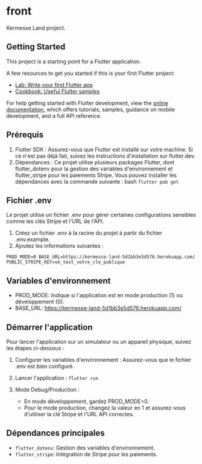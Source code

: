 # front

Kermesse Land project.

## Getting Started

This project is a starting point for a Flutter application.

A few resources to get you started if this is your first Flutter project:

- [Lab: Write your first Flutter app](https://docs.flutter.dev/get-started/codelab)
- [Cookbook: Useful Flutter samples](https://docs.flutter.dev/cookbook)

For help getting started with Flutter development, view the
[online documentation](https://docs.flutter.dev/), which offers tutorials,
samples, guidance on mobile development, and a full API reference.

## Prérequis

1. Flutter SDK : Assurez-vous que Flutter est installé sur votre machine. Si ce n'est pas déjà fait, suivez les instructions d'installation sur flutter.dev.
2. Dépendances : Ce projet utilise plusieurs packages Flutter, dont flutter_dotenv pour la gestion des variables d'environnement et flutter_stripe pour les paiements Stripe. Vous pouvez installer les dépendances avec la commande suivante :
bash
`flutter pub get`

## Fichier .env

Le projet utilise un fichier .env pour gérer certaines configurations sensibles comme les clés Stripe et l'URL de l'API.

1. Créez un fichier .env à la racine du projet à partir du fichier .env.example.
2. Ajoutez les informations suivantes :

`PROD_MODE=0
BASE_URL=https://kermesse-land-5d1bb3e5d576.herokuapp.com/
PUBLIC_STRIPE_KEY=sk_test_votre_cle_publique`

## Variables d'environnement
- PROD_MODE: Indique si l'application est en mode production (1) ou développement (0).
- BASE_URL: https://kermesse-land-5d1bb3e5d576.herokuapp.com/

## Démarrer l'application

Pour lancer l'application sur un simulateur ou un appareil physique, suivez les étapes ci-dessous :

1. Configurer les variables d'environnement : Assurez-vous que le fichier .env est bien configuré.
2. Lancer l'application :
`flutter run`

3. Mode Debug/Production :
   - En mode développement, gardez PROD_MODE=0.
   - Pour le mode production, changez la valeur en 1 et assurez-vous d'utiliser la clé Stripe et l'URL API correctes.
   
## Dépendances principales

- `flutter_dotenv`: Gestion des variables d'environnement.
- `flutter_stripe`: Intégration de Stripe pour les paiements.